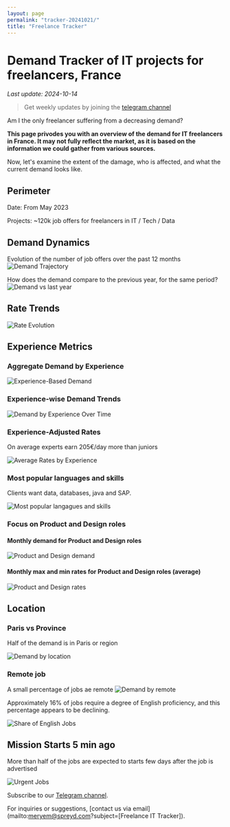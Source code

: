 ```yaml
---
layout: page
permalink: "tracker-20241021/"
title: "Freelance Tracker"
---
```

# Demand Tracker of IT projects for freelancers, France

*Last update: 2024-10-14*

> Get weekly updates by joining the [telegram channel](https://t.me/+3y9PJaF335UxYTg0)

Am I the only freelancer suffering from a decreasing demand?

**This page privodes you with an overview of the demand for IT freelancers in France. It may not fully reflect the market, as it is based on the information we could gather from various sources.**

Now, let's examine the extent of the damage, who is affected, and what the current demand looks like.

## Perimeter

Date: From May 2023

Projects: ~120k job offers for freelancers in IT / Tech / Data

## Demand Dynamics

Evolution of the number of job offers over the past 12 months
![Demand Trajectory](figs/20241021_missions_by_week.png)

How does the demand compare to the previous year, for the same period?
![Demand vs last year](figs/20241021_missions_by_week_compare.png)

## Rate Trends

![Rate Evolution](figs/20241021_missions_by_week_rate.png)

## Experience Metrics

### Aggregate Demand by Experience

![Experience-Based Demand](figs/20241021_exp_lvl.png)

### Experience-wise Demand Trends

![Demand by Experience Over Time](figs/20241021_missions_by_week_exp.png)

### Experience-Adjusted Rates

On average experts earn 205€/day more than juniors

![Average Rates by Experience](figs/20241021_exp_lvl_rate.png)

### Most popular languages and skills

Clients want data, databases, java and SAP.

![Most popular langagues and skills](figs/20241021_missions_by_skill.png)

### Focus on Product and Design roles
#### Monthly demand for Product and Design roles
![Product and Design demand](figs/20241021_product_design_demand.png)

#### Monthly max and min rates for Product and Design roles (average)
![Product and Design rates](figs/20241021_product_design_roles_rate.png)

## Location

### Paris vs Province

Half of the demand is in Paris or region

![Demand by location](figs/20241021_missions_by_location.png)

### Remote job

A small percentage of jobs ae remote
![Demand by remote](figs/20241021_missions_by_remote.png)

Approximately 16% of jobs require a degree of English proficiency, and this percentage appears to be declining.

![Share of English Jobs](figs/20241021_missions_anglais.png)

## Mission Starts 5 min ago

More than half of the jobs are expected to starts few days after the job is advertised

![Urgent Jobs](figs/20241021_missions_by_urgent.png)

Subscribe to our [Telegram channel](https://t.me/+3y9PJaF335UxYTg0).

For inquiries or suggestions, [contact us via email](mailto:meryem@spreyd.com?subject=[Freelance IT Tracker]).
